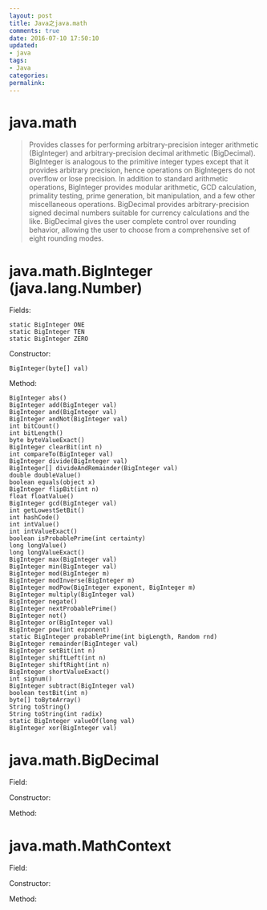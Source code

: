 ```yaml
---
layout: post
title: Java之java.math
comments: true
date: 2016-07-10 17:50:10
updated:
- java
tags:
- Java
categories:
permalink:
---
```


# java.math

> Provides classes for performing arbitrary-precision integer arithmetic
(BigInteger) and arbitrary-precision decimal arithmetic (BigDecimal). BigInteger
is analogous to the primitive integer types except that it provides arbitrary
precision, hence operations on BigIntegers do not overflow or lose precision. In
addition to standard arithmetic operations, BigInteger provides modular
arithmetic, GCD calculation, primality testing, prime generation, bit
manipulation, and a few other miscellaneous operations. BigDecimal provides
arbitrary-precision signed decimal numbers suitable for currency calculations
and the like. BigDecimal gives the user complete control over rounding behavior,
allowing the user to choose from a comprehensive set of eight rounding modes.

# java.math.BigInteger (java.lang.Number)

Fields:

    static BigInteger ONE
    static BigInteger TEN
    static BigInteger ZERO

Constructor:

    BigInteger(byte[] val)

Method:

    BigInteger abs()
    BigInteger add(BigInteger val)
    BigInteger and(BigInteger val)
    BigInteger andNot(BigInteger val)
    int bitCount()
    int bitLength()
    byte byteValueExact()
    BigInteger clearBit(int n)
    int compareTo(BigInteger val)
    BigInteger divide(BigInteger val)
    BigInteger[] divideAndRemainder(BigInteger val)
    double doubleValue()
    boolean equals(object x)
    BigInteger flipBit(int n)
    float floatValue()
    BigInteger gcd(BigInteger val)
    int getLowestSetBit()
    int hashCode()
    int intValue()
    int intValueExact()
    boolean isProbablePrime(int certainty)
    long longValue()
    long longValueExact()
    BigInteger max(BigInteger val)
    BigInteger min(BigInteger val)
    BigInteger mod(BigInteger m)
    BigInteger modInverse(BigInteger m)
    BigInteger modPow(BigInteger exponent, BigInteger m)
    BigInteger multiply(BigInteger val)
    BigInteger negate()
    BigInteger nextProbablePrime()
    BigInteger not()
    BigInteger or(BigInteger val)
    BigInteger pow(int exponent)
    static BigInteger probablePrime(int bigLength, Random rnd)
    BigInteger remainder(BigInteger val)
    BigInteger setBit(int n)
    BigInteger shiftLeft(int n)
    BigInteger shiftRight(int n)
    BigInteger shortValueExact()
    int signum()
    BigInteger subtract(BigInteger val)
    boolean testBit(int n)
    byte[] toByteArray()
    String toString()
    String toString(int radix)
    static BigInteger valueOf(long val)
    BigInteger xor(BigInteger val)

# java.math.BigDecimal

Field:

Constructor:

Method:

# java.math.MathContext

Field:

Constructor:

Method:

